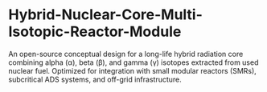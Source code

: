# Hybrid-Nuclear-Core-Multi-Isotopic-Reactor-Module
An open-source conceptual design for a long-life hybrid radiation core combining alpha (α), beta (β), and gamma (γ) isotopes extracted from used nuclear fuel. Optimized for integration with small modular reactors (SMRs), subcritical ADS systems, and off-grid infrastructure.
